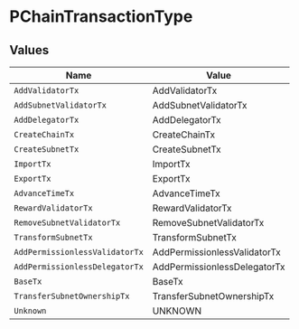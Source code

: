 # PChainTransactionType


## Values

| Name                           | Value                          |
| ------------------------------ | ------------------------------ |
| `AddValidatorTx`               | AddValidatorTx                 |
| `AddSubnetValidatorTx`         | AddSubnetValidatorTx           |
| `AddDelegatorTx`               | AddDelegatorTx                 |
| `CreateChainTx`                | CreateChainTx                  |
| `CreateSubnetTx`               | CreateSubnetTx                 |
| `ImportTx`                     | ImportTx                       |
| `ExportTx`                     | ExportTx                       |
| `AdvanceTimeTx`                | AdvanceTimeTx                  |
| `RewardValidatorTx`            | RewardValidatorTx              |
| `RemoveSubnetValidatorTx`      | RemoveSubnetValidatorTx        |
| `TransformSubnetTx`            | TransformSubnetTx              |
| `AddPermissionlessValidatorTx` | AddPermissionlessValidatorTx   |
| `AddPermissionlessDelegatorTx` | AddPermissionlessDelegatorTx   |
| `BaseTx`                       | BaseTx                         |
| `TransferSubnetOwnershipTx`    | TransferSubnetOwnershipTx      |
| `Unknown`                      | UNKNOWN                        |